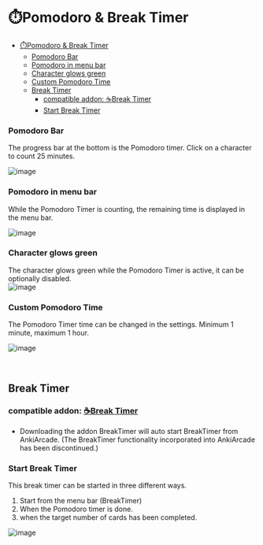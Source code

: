 # ⏱️Pomodoro & Break Timer


- [⏱️Pomodoro \& Break Timer](#️pomodoro--break-timer)
    - [Pomodoro Bar](#pomodoro-bar)
    - [Pomodoro in menu bar](#pomodoro-in-menu-bar)
    - [Character glows green](#character-glows-green)
    - [Custom Pomodoro Time](#custom-pomodoro-time)
  - [Break Timer](#break-timer)
    - [compatible addon: ☕Break Timer](#compatible-addon-break-timer)
    - [Start Break Timer](#start-break-timer)



### Pomodoro Bar
The progress bar at the bottom is the Pomodoro timer. Click on a character to count 25 minutes.<br>

![image](https://github.com/shigeyukey/AnkiArcade/assets/124401518/ee2a9af4-4a37-4d03-b330-2d8ef2757928)

### Pomodoro in menu bar
While the Pomodoro Timer is counting,  the remaining time is displayed in the menu bar.<br>

![image](https://github.com/shigeyukey/AnkiArcade/assets/124401518/970b76af-0049-46c8-92b3-a86f78367203)

### Character glows green
The character glows green while the Pomodoro Timer is active, it can be optionally disabled.<br>
![image](https://github.com/shigeyukey/AnkiArcade/assets/124401518/5d5330d5-23e1-4cf8-8bbe-3ea6191d4500)

### Custom Pomodoro Time
 The Pomodoro Timer time can be changed in the settings. Minimum 1 minute, maximum 1 hour.<br>

![image](https://github.com/shigeyukey/AnkiArcade/assets/124401518/dfe848db-4d8a-476a-9640-f1eeed1b7673)

<br>

## Break Timer

### compatible addon: [☕Break Timer](../break-timer.md)

* Downloading the addon BreakTimer will auto start BreakTimer from AnkiArcade. (The BreakTimer functionality incorporated into AnkiArcade has been discontinued.)


<!-- ### 1 . Run break timer from menu bar

Break timer can be activated from the menu bar. The default setting is 5 minutes.   -->
<!--
![image](https://github.com/shigeyukey/AnkiArcade/assets/124401518/587a4879-2500-464a-9ccb-1e2cd71efe84)

### 2. Interrupt break timer

This break timer can be interrupted by right-clicking.
![image](https://github.com/shigeyukey/AnkiArcade/assets/124401518/2a1196ec-82ff-4b7d-979f-d239d299c646)   -->


###  Start Break Timer
This break timer can be started in three different ways.
1. Start from the menu bar (BreakTimer)
1. When the Pomodoro timer is done.
1. when the target number of cards has been completed.

![image](https://github.com/shigeyukey/AnkiArcade/assets/124401518/b9f7120d-9595-403d-8dfd-fe9b6cf3808b)

<!-- #### Start Break Timer - Pomodoro timer done
The setting to start the break timer when the Pomodoro timer is done is located under the time set for the Pomodoro timer. The default setting is off.
![image](https://github.com/shigeyukey/AnkiArcade/assets/124401518/de6407e2-4689-4142-b0e2-c799f6bad00e)   -->


<!-- #### Start Break Timer - Target number of cards done
The setting to auto start the break timer when the target card count is done can be found in the advanced settings on the Card tab. Enable "Advanced" and then enable "Start break timer after target cards count is done". The default setting is OFF.

![image](https://github.com/shigeyukey/AnkiArcade/assets/124401518/5849b88b-0c84-4399-a209-ee21bd13d638)

<br> -->

<!-- ##  3. Hide Anki

When the break timer is started, there is a function to auto hide Anki by put it into the taskbar. The default setting is OFF.
![image](https://github.com/shigeyukey/AnkiArcade/assets/124401518/21b12a73-b991-4d5b-adf2-922a9ecacff7)   -->

<!--
### 1. Fade in/out
There is a fade and fade out function when you hide Anki. But this function may not work outside of Windows. (I have tested it on Mac and Linux and it causes flickering.)
![image](https://github.com/shigeyukey/AnkiArcade/assets/124401518/8b61aee3-f2a2-41c6-ba7f-86678474b334)     -->



